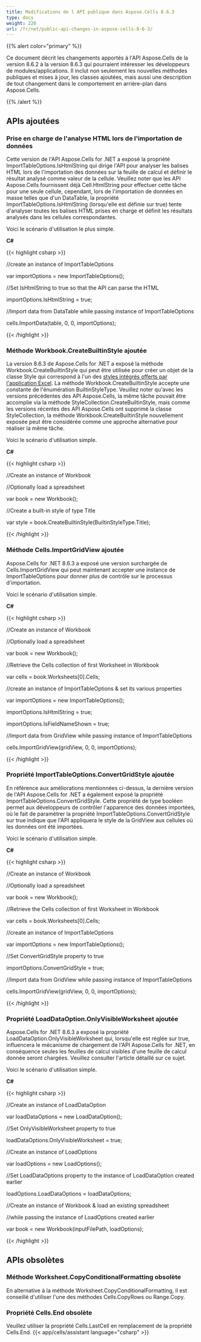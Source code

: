 ```yaml
---
title: Modifications de l API publique dans Aspose.Cells 8.6.3
type: docs
weight: 220
url: /fr/net/public-api-changes-in-aspose-cells-8-6-3/
---
```


{{% alert color="primary" %}} 

Ce document décrit les changements apportés à l'API Aspose.Cells de la version 8.6.2 à la version 8.6.3 qui pourraient intéresser les développeurs de modules/applications. Il inclut non seulement les nouvelles méthodes publiques et mises à jour, les classes ajoutées, mais aussi une description de tout changement dans le comportement en arrière-plan dans Aspose.Cells.

{{% /alert %}} 
## **APIs ajoutées**
### **Prise en charge de l'analyse HTML lors de l'importation de données**
Cette version de l'API Aspose.Cells for .NET a exposé la propriété ImportTableOptions.IsHtmlString qui dirige l'API pour analyser les balises HTML lors de l'importation des données sur la feuille de calcul et définir le résultat analysé comme valeur de la cellule. Veuillez noter que les API Aspose.Cells fournissent déjà Cell.HtmlString pour effectuer cette tâche pour une seule cellule, cependant, lors de l'importation de données en masse telles que d'un DataTable, la propriété ImportTableOptions.IsHtmlString (lorsqu'elle est définie sur true) tente d'analyser toutes les balises HTML prises en charge et définit les résultats analysés dans les cellules correspondantes.

Voici le scénario d'utilisation le plus simple.

**C#**

{{< highlight csharp >}}

 //create an instance of ImportTableOptions

var importOptions = new ImportTableOptions();

//Set IsHtmlString to true so that the API can parse the HTML

importOptions.IsHtmlString = true;

//Import data from DataTable while passing instance of ImportTableOptions

cells.ImportData(table, 0, 0, importOptions);

{{< /highlight >}}


### **Méthode Workbook.CreateBuiltinStyle ajoutée**
La version 8.6.3 de Aspose.Cells for .NET a exposé la méthode Workbook.CreateBuiltinStyle qui peut être utilisée pour créer un objet de la classe Style qui correspond à l'un des [styles intégrés offerts par l'application Excel](/cells/fr/net/using-built-in-styles/). La méthode Workbook.CreateBuiltinStyle accepte une constante de l'énumération BuiltinStyleType. Veuillez noter qu'avec les versions précédentes des API Aspose.Cells, la même tâche pouvait être accomplie via la méthode StyleCollection.CreateBuiltinStyle, mais comme les versions récentes des API Aspose.Cells ont supprimé la classe StyleCollection, la méthode Workbook.CreateBuiltinStyle nouvellement exposée peut être considérée comme une approche alternative pour réaliser la même tâche.

Voici le scénario d'utilisation simple.

**C#**

{{< highlight csharp >}}

 //Create an instance of Workbook

//Optionally load a spreadsheet

var book = new Workbook();

//Create a built-in style of type Title

var style = book.CreateBuiltinStyle(BuiltinStyleType.Title);

{{< /highlight >}}


### **Méthode Cells.ImportGridView ajoutée**
Aspose.Cells for .NET 8.6.3 a exposé une version surchargée de Cells.ImportGridView qui peut maintenant accepter une instance de ImportTableOptions pour donner plus de contrôle sur le processus d'importation.

Voici le scénario d'utilisation simple.

**C#**

{{< highlight csharp >}}

 //Create an instance of Workbook

//Optionally load a spreadsheet

var book = new Workbook();

//Retrieve the Cells collection of first Worksheet in Workbook

var cells = book.Worksheets[0].Cells;

//create an instance of ImportTableOptions & set its various properties

var importOptions = new ImportTableOptions();

importOptions.IsHtmlString = true;

importOptions.IsFieldNameShown = true;

//Import data from GridView while passing instance of ImportTableOptions

cells.ImportGridView(gridView, 0, 0, importOptions);

{{< /highlight >}}


### **Propriété ImportTableOptions.ConvertGridStyle ajoutée**
En référence aux améliorations mentionnées ci-dessus, la dernière version de l'API Aspose.Cells for .NET a également exposé la propriété ImportTableOptions.ConvertGridStyle. Cette propriété de type booléen permet aux développeurs de contrôler l'apparence des données importées, où le fait de paramétrer la propriété ImportTableOptions.ConvertGridStyle sur true indique que l'API appliquera le style de la GridView aux cellules où les données ont été importées.

Voici le scénario d'utilisation simple.

**C#**

{{< highlight csharp >}}

 //Create an instance of Workbook

//Optionally load a spreadsheet

var book = new Workbook();

//Retrieve the Cells collection of first Worksheet in Workbook

var cells = book.Worksheets[0].Cells;

//create an instance of ImportTableOptions

var importOptions = new ImportTableOptions();

//Set ConvertGridStyle property to true

importOptions.ConvertGridStyle = true;



//Import data from GridView while passing instance of ImportTableOptions

cells.ImportGridView(gridView, 0, 0, importOptions);

{{< /highlight >}}


### **Propriété LoadDataOption.OnlyVisibleWorksheet ajoutée**
Aspose.Cells for .NET 8.6.3 a exposé la propriété LoadDataOption.OnlyVisibleWorksheet qui, lorsqu'elle est réglée sur true, influencera le mécanisme de chargement de l'API Aspose.Cells for .NET, en conséquence seules les feuilles de calcul visibles d'une feuille de calcul donnée seront chargées. Veuillez consulter l'article détaillé sur ce sujet.

Voici le scénario d'utilisation simple.

**C#**

{{< highlight csharp >}}

 //Create an instance of LoadDataOption

var loadDataOptions = new LoadDataOption();

//Set OnlyVisibleWorksheet property to true

loadDataOptions.OnlyVisibleWorksheet = true;

//Create an instance of LoadOptions

var loadOptions = new LoadOptions();

//Set LoadDataOptions property to the instance of LoadDataOption created earlier

loadOptions.LoadDataOptions = loadDataOptions;



//Create an instance of Workbook & load an existing spreadsheet

//while passing the instance of LoadOptions created earlier

var book = new Workbook(inputFilePath, loadOptions);

{{< /highlight >}}
## **APIs obsolètes**
### **Méthode Worksheet.CopyConditionalFormatting obsolète**
En alternative à la méthode Worksheet.CopyConditionalFormatting, il est conseillé d'utiliser l'une des méthodes Cells.CopyRows ou Range.Copy.
### **Propriété Cells.End obsolète**
Veuillez utiliser la propriété Cells.LastCell en remplacement de la propriété Cells.End.
{{< app/cells/assistant language="csharp" >}}
